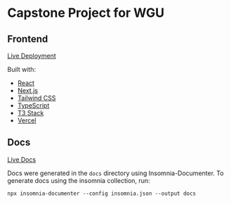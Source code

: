 # Capstone Project for WGU

## Frontend

[Live Deployment](https://wgu-capstone-xavier-loera-flores.vercel.app)

Built with:

- [React](https://reactjs.org/)
- [Next.js](https://nextjs.org/)
- [Tailwind CSS](https://tailwindcss.com/)
- [TypeScript](https://www.typescriptlang.org/)
- [T3 Stack](https://create.t3.gg/)
- [Vercel](https://vercel.com/)

## Docs

[Live Docs](https://wgu-capstone-docs.vercel.app/)

Docs were generated in the `docs` directory using Insomnia-Documenter.
To generate docs using the insomnia collection, run:

```
npx insomnia-documenter --config insomnia.json --output docs
```
